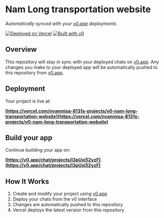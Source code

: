 # Nam Long transportation website

*Automatically synced with your [v0.app](https://v0.app) deployments*

[![Deployed on Vercel](https://img.shields.io/badge/Deployed%20on-Vercel-black?style=for-the-badge&logo=vercel)](https://vercel.com/nvanmisa-8131s-projects/v0-nam-long-transportation-website)
[![Built with v0](https://img.shields.io/badge/Built%20with-v0.app-black?style=for-the-badge)](https://v0.app/chat/projects/I3pUxi52yzF)

## Overview

This repository will stay in sync with your deployed chats on [v0.app](https://v0.app).
Any changes you make to your deployed app will be automatically pushed to this repository from [v0.app](https://v0.app).

## Deployment

Your project is live at:

**[https://vercel.com/nvanmisa-8131s-projects/v0-nam-long-transportation-website](https://vercel.com/nvanmisa-8131s-projects/v0-nam-long-transportation-website)**

## Build your app

Continue building your app on:

**[https://v0.app/chat/projects/I3pUxi52yzF](https://v0.app/chat/projects/I3pUxi52yzF)**

## How It Works

1. Create and modify your project using [v0.app](https://v0.app)
2. Deploy your chats from the v0 interface
3. Changes are automatically pushed to this repository
4. Vercel deploys the latest version from this repository